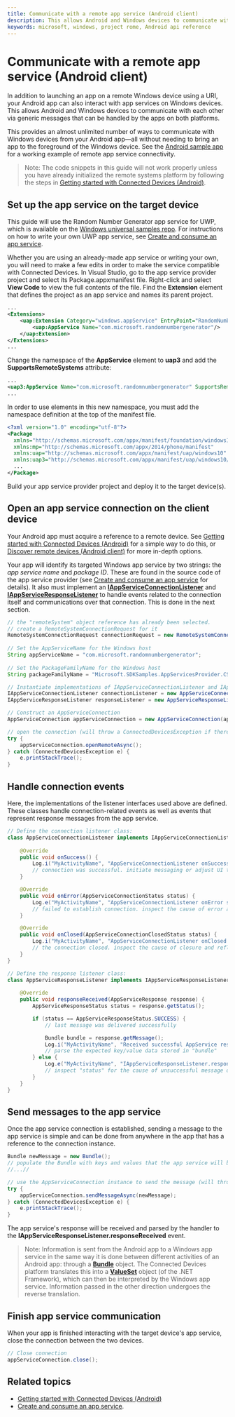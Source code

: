 ```yaml
---
title: Communicate with a remote app service (Android client)
description: This allows Android and Windows devices to communicate with each other via generic messages that can be handled by the apps on both platforms.
keywords: microsoft, windows, project rome, Android api reference 
---
```


# Communicate with a remote app service (Android client)
In addition to launching an app on a remote Windows device using a URI, your Android app can also interact with app services on Windows devices. This allows Android and Windows devices to communicate with each other via generic messages that can be handled by the apps on both platforms. 

This provides an almost unlimited number of ways to communicate with Windows devices from your Android app&mdash;all without needing to bring an app to the foreground of the Windows device. See the [Android sample app](https://github.com/Microsoft/project-rome/tree/master/Android/sample) for a working example of remote app service connectivity.

>Note: The code snippets in this guide will not work properly unless you have already initialized the remote systems platform by following the steps in [Getting started with Connected Devices (Android)](getting-started-rome-android.md).

## Set up the app service on the target device
This guide will use the Random Number Generator app service for UWP, which is available on the [Windows universal samples repo](https://github.com/Microsoft/Windows-universal-samples/tree/master/Samples/AppServices). For instructions on how to write your own UWP app service, see [Create and consume an app service](https://docs.microsoft.com/windows/uwp/launch-resume/how-to-create-and-consume-an-app-service).

Whether you are using an already-made app service or writing your own, you will need to make a few edits in order to make the service compatible with Connected Devices. In Visual Studio, go to the app service provider project and select its Package.appxmanifest file. Right-click and select **View Code** to view the full contents of the file. Find the **Extension** element that defines the project as an app service and names its parent project.

``` xml
...
<Extensions>
    <uap:Extension Category="windows.appService" EntryPoint="RandomNumberService.RandomNumberGeneratorTask">
        <uap:AppService Name="com.microsoft.randomnumbergenerator"/>
    </uap:Extension>
</Extensions>
...
```

Change the namespace of the **AppService** element to **uap3** and add the **SupportsRemoteSystems** attribute:

``` xml
...
<uap3:AppService Name="com.microsoft.randomnumbergenerator" SupportsRemoteSystems="true"/>
...
```

In order to use elements in this new namespace, you must add the namespace definition at the top of the manifest file.

``` xml
<?xml version="1.0" encoding="utf-8"?>
<Package
  xmlns="http://schemas.microsoft.com/appx/manifest/foundation/windows10"
  xmlns:mp="http://schemas.microsoft.com/appx/2014/phone/manifest"
  xmlns:uap="http://schemas.microsoft.com/appx/manifest/uap/windows10"
  xmlns:uap3="http://schemas.microsoft.com/appx/manifest/uap/windows10/3">
  ...
</Package>
```

Build your app service provider project and deploy it to the target device(s).

## Open an app service connection on the client device
Your Android app must acquire a reference to a remote device. See [Getting started with Connected Devices (Android)](getting-started-rome-android.md) for a simple way to do this, or [Discover remote devices (Android client)](discover-remote-devices-android.md) for more in-depth options. 

Your app will identify its targeted Windows app service by two strings: the *app service name* and *package ID*. These are found in the source code of the app service provider (see [Create and consume an app service](https://msdn.microsoft.com/windows/uwp/launch-resume/how-to-create-and-consume-an-app-service) for details). It also must implement an [**IAppServiceConnectionListener**](../api-reference/IAppServiceConnectionListener.md) and [**IAppServiceResponseListener**](../api-reference/IAppServiceResponseListener.md) to handle events related to the connection itself and communications over that connection. This is done in the next section.

```java
// the "remoteSystem" object reference has already been selected.
// create a RemoteSystemConnectionRequest for it
RemoteSystemConnectionRequest connectionRequest = new RemoteSystemConnectionRequest(remoteSystem);
 
// Set the AppServiceName for the Windows host
String appServiceName = "com.microsoft.randomnumbergenerator"; 
     
// Set the PackageFamilyName for the Windows host 
String packageFamilyName = "Microsoft.SDKSamples.AppServicesProvider.CS_8wekyb3d8bbwe"; 

// Instantiate implementations of IAppServiceConnectionListener and IAppServiceResponseListener (defined in the next section)
IAppServiceConnectionListener connectionListener = new AppServiceConnectionListener();
IAppServiceResponseListener responseListener = new AppServiceResponseListener();

// Construct an AppServiceConnection 
AppServiceConnection appServiceConnection = new AppServiceConnection(appServiceName, packageFamilyName, connectionRequest, connectionListener, responseListener); 

// open the connection (will throw a ConnectedDevicesException if there is an error)
try {
    appServiceConnection.openRemoteAsync(); 
} catch (ConnectedDevicesException e) {
    e.printStackTrace();
}
```

## Handle connection events

Here, the implementations of the listener interfaces used above are defined. These classes handle connection-related events as well as events that represent response messages from the app service.

```java 
// Define the connection listener class:
class AppServiceConnectionListener implements IAppServiceConnectionListener { 
    
    @Override
    public void onSuccess() {
        Log.i("MyActivityName", "AppServiceConnectionListener onSuccess");
        // connection was successful. initiate messaging or adjust UI to enable a messaging scenario.
    }

    @Override
    public void onError(AppServiceConnectionStatus status) {
        Log.e("MyActivityName", "AppServiceConnectionListener onError status [" + status.toString()+"]");
        // failed to establish connection. inspect the cause of error and reflect back to the UI
    }

    @Override
    public void onClosed(AppServiceConnectionClosedStatus status) {
        Log.i("MyActivityName", "AppServiceConnectionListener onClosed status [" + status.toString()+"]");
        // the connection closed. inspect the cause of closure and reflect back to the UI
    }
} 

// Define the response listener class:
class AppServiceResponseListener implements IAppServiceResponseListener { 
 
    @Override
    public void responseReceived(AppServiceResponse response) {
        AppServiceResponseStatus status = response.getStatus();

        if (status == AppServiceResponseStatus.SUCCESS) {
            // last message was delivered successfully

            Bundle bundle = response.getMessage();
            Log.i("MyActivityName", "Received successful AppService response");
            // parse the expected key/value data stored in "bundle"
        } else {
            Log.e("MyActivityName", "IAppServiceResponseListener.responseReceived status != SUCCESS");
            // inspect "status" for the cause of unsuccessful message delivery
        }
    }
} 
```

## Send messages to the app service

Once the app service connection is established, sending a message to the app service is simple and can be done from anywhere in the app that has a reference to the connection instance.

```java
Bundle newMessage = new Bundle();
// populate the Bundle with keys and values that the app service will be able to handle.
//...//

// use the AppServiceConnection instance to send the message (will throw a ConnectedDevicesException if there is an error)
try {
    appServiceConnection.sendMessageAsync(newMessage);
} catch (ConnectedDevicesException e) {
    e.printStackTrace();
}
```

The app service's response will be received and parsed by the handler to the **IAppServiceResponseListener.responseReceived** event.

>Note: Information is sent from the Android app to a Windows app service in the same way it is done between different activities of an Android app: through a [**Bundle**](https://developer.android.com/reference/android/os/Bundle.html) object. The Connected Devices platform translates this into a [**ValueSet**](https://msdn.microsoft.com/library/windows/apps/windows.foundation.collections.valueset) object (of the .NET Framework), which can then be interpreted by the Windows app service. Information passed in the other direction undergoes the reverse translation.

## Finish app service communication

When your app is finished interacting with the target device's app service, close the connection between the two devices.

```java
// Close connection 
appServiceConnection.close(); 
```

## Related topics
* [Getting started with Connected Devices (Android)](getting-started-rome-android.md)
* [Create and consume an app service](https://docs.microsoft.com/windows/uwp/launch-resume/how-to-create-and-consume-an-app-service).
